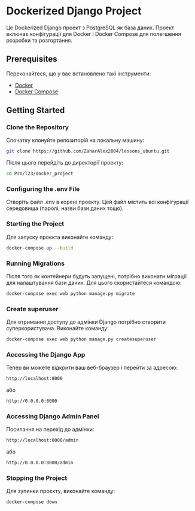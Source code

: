 # Dockerized Django Project

Це Dockerized Django проект з PostgreSQL як база даних. Проект включає конфігурації для Docker і Docker Compose для полегшення розробки та розгортання.

## Prerequisites

Переконайтеся, що у вас встановлено такі інструменти:
- [Docker](https://www.docker.com/products/docker-desktop)
- [Docker Compose](https://docs.docker.com/compose/)

## Getting Started

### Clone the Repository

Спочатку клонуйте репозиторій на локальну машину:

```bash
git clone https://github.com/ZaharAlex2004/lessons_ubuntu.git
```

Після цього перейдіть до директорії проекту:

```bash
cd Pro/l23/docker_project
```

### Configuring the .env File

Створіть файл .env в корені проекту. Цей файл містить всі конфігурації середовища (паролі, назви бази даних тощо).

### Starting the Project

Для запуску проєкта виконайте команду:
```bash
docker-compose up --build
```

### Running Migrations

Після того як контейнери будуть запущені, потрібно виконати міграції для налаштування бази даних. 
Для цього скористайтеся командою:

```bash
docker-compose exec web python manage.py migrate
```

### Create superuser

Для отримання доступу до адмінки Django потрібно створити суперкористувача. 
Виконайте команду:

```bash
docker-compose exec web python manage.py createsuperuser
```

### Accessing the Django App

Тепер ви можете відкрити ваш веб-браузер і перейти за адресою:

```bash
http://localhost:8000
```

або

```bash
http://0.0.0.0:8000
```

### Accessing Django Admin Panel

Посилання на перехід до адмінки:

```bash
http://localhost:8000/admin
```

або

```bash
http://0.0.0.0:8000/admin
```

### Stopping the Project

Для зупинки проєкту, виконайте команду:

```bash
docker-compose down
```

